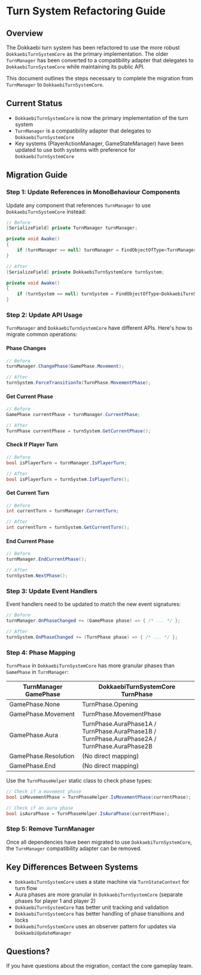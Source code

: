 # Turn System Refactoring Guide

## Overview

The Dokkaebi turn system has been refactored to use the more robust `DokkaebiTurnSystemCore` as the primary implementation. The older `TurnManager` has been converted to a compatibility adapter that delegates to `DokkaebiTurnSystemCore` while maintaining its public API.

This document outlines the steps necessary to complete the migration from `TurnManager` to `DokkaebiTurnSystemCore`.

## Current Status

- `DokkaebiTurnSystemCore` is now the primary implementation of the turn system
- `TurnManager` is a compatibility adapter that delegates to `DokkaebiTurnSystemCore`
- Key systems (PlayerActionManager, GameStateManager) have been updated to use both systems with preference for `DokkaebiTurnSystemCore`

## Migration Guide

### Step 1: Update References in MonoBehaviour Components

Update any component that references `TurnManager` to use `DokkaebiTurnSystemCore` instead:

```csharp
// Before
[SerializeField] private TurnManager turnManager;

private void Awake()
{
    if (turnManager == null) turnManager = FindObjectOfType<TurnManager>();
}

// After
[SerializeField] private DokkaebiTurnSystemCore turnSystem;

private void Awake()
{
    if (turnSystem == null) turnSystem = FindObjectOfType<DokkaebiTurnSystemCore>();
}
```

### Step 2: Update API Usage

`TurnManager` and `DokkaebiTurnSystemCore` have different APIs. Here's how to migrate common operations:

#### Phase Changes

```csharp
// Before
turnManager.ChangePhase(GamePhase.Movement);

// After
turnSystem.ForceTransitionTo(TurnPhase.MovementPhase);
```

#### Get Current Phase

```csharp
// Before
GamePhase currentPhase = turnManager.CurrentPhase;

// After
TurnPhase currentPhase = turnSystem.GetCurrentPhase();
```

#### Check If Player Turn

```csharp
// Before
bool isPlayerTurn = turnManager.IsPlayerTurn;

// After
bool isPlayerTurn = turnSystem.IsPlayerTurn();
```

#### Get Current Turn

```csharp
// Before
int currentTurn = turnManager.CurrentTurn;

// After
int currentTurn = turnSystem.GetCurrentTurn();
```

#### End Current Phase

```csharp
// Before
turnManager.EndCurrentPhase();

// After
turnSystem.NextPhase();
```

### Step 3: Update Event Handlers

Event handlers need to be updated to match the new event signatures:

```csharp
// Before
turnManager.OnPhaseChanged += (GamePhase phase) => { /* ... */ };

// After
turnSystem.OnPhaseChanged += (TurnPhase phase) => { /* ... */ };
```

### Step 4: Phase Mapping

`TurnPhase` in `DokkaebiTurnSystemCore` has more granular phases than `GamePhase` in `TurnManager`:

| TurnManager GamePhase | DokkaebiTurnSystemCore TurnPhase |
|-----------------------|----------------------------------|
| GamePhase.None        | TurnPhase.Opening                |
| GamePhase.Movement    | TurnPhase.MovementPhase          |
| GamePhase.Aura        | TurnPhase.AuraPhase1A / TurnPhase.AuraPhase1B / TurnPhase.AuraPhase2A / TurnPhase.AuraPhase2B |
| GamePhase.Resolution  | (No direct mapping)              |
| GamePhase.End         | (No direct mapping)              |

Use the `TurnPhaseHelper` static class to check phase types:

```csharp
// Check if a movement phase
bool isMovementPhase = TurnPhaseHelper.IsMovementPhase(currentPhase);

// Check if an aura phase
bool isAuraPhase = TurnPhaseHelper.IsAuraPhase(currentPhase);
```

### Step 5: Remove TurnManager

Once all dependencies have been migrated to use `DokkaebiTurnSystemCore`, the `TurnManager` compatibility adapter can be removed.

## Key Differences Between Systems

- `DokkaebiTurnSystemCore` uses a state machine via `TurnStateContext` for turn flow
- Aura phases are more granular in `DokkaebiTurnSystemCore` (separate phases for player 1 and player 2)
- `DokkaebiTurnSystemCore` has better unit tracking and validation
- `DokkaebiTurnSystemCore` has better handling of phase transitions and locks
- `DokkaebiTurnSystemCore` uses an observer pattern for updates via `DokkaebiUpdateManager`

## Questions?

If you have questions about the migration, contact the core gameplay team. 